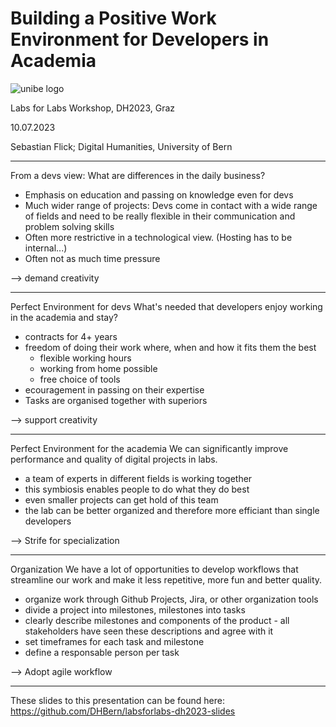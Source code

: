 # Building a Positive Work Environment for Developers in Academia

![unibe logo](https://www.unibe.ch/media/logo_unibern.png)

Labs for Labs Workshop, DH2023, Graz

10.07.2023

Sebastian Flick;
Digital Humanities, University of Bern

---

From a devs view:
What are differences in the daily business?

- Emphasis on education and passing on knowledge even for devs
- Much wider range of projects: Devs come in contact with a wide range of fields and need to be really flexible in their communication and problem solving skills
- Often more restrictive in a technological view. (Hosting has to be internal...)
- Often not as much time pressure

--> demand creativity

---

Perfect Environment for devs
What's needed that developers enjoy working in the academia and stay?

- contracts for 4+ years
- freedom of doing their work where, when and how it fits them the best
  - flexible working hours
  - working from home possible
  - free choice of tools
- ecouragement in passing on their expertise
- Tasks are organised together with superiors

--> support creativity

---

Perfect Environment for the academia
We can significantly improve performance and quality of digital projects in labs.

- a team of experts in different fields is working together
- this symbiosis enables people to do what they do best
- even smaller projects can get hold of this team
- the lab can be better organized and therefore more efficiant than single developers

--> Strife for specialization

---

Organization
We have a lot of opportunities to develop workflows that streamline our work and make it less repetitive, more fun and better quality.

- organize work through Github Projects, Jira, or other organization tools
- divide a project into milestones, milestones into tasks
- clearly describe milestones and components of the product - all stakeholders have seen these descriptions and agree with it
- set timeframes for each task and milestone
- define a responsable person per task

--> Adopt agile workflow

---

These slides to this presentation can be found here: https://github.com/DHBern/labsforlabs-dh2023-slides
